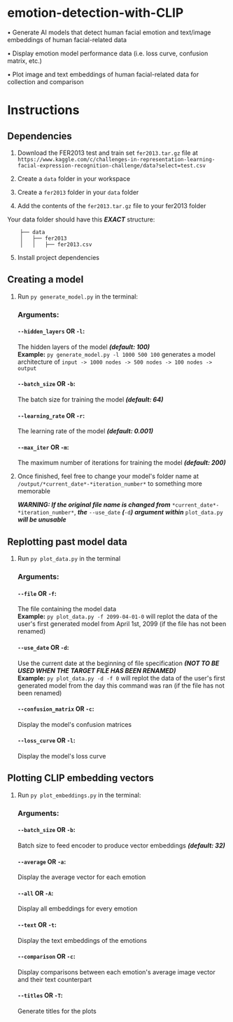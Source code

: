 
# emotion-detection-with-CLIP

•	Generate AI models that detect human facial emotion and text/image embeddings of human facial-related data

•	Display emotion model performance data (i.e. loss curve, confusion matrix, etc.)

•	Plot image and text embeddings of human facial-related data for collection and comparison

  

# Instructions
## Dependencies

1. Download the FER2013 test and train set `fer2013.tar.gz` file at `https://www.kaggle.com/c/challenges-in-representation-learning-facial-expression-recognition-challenge/data?select=test.csv`

2. Create a `data` folder in your workspace
3. Create a `fer2013` folder in your `data` folder
4. Add the contents of the `fer2013.tar.gz` file to your fer2013 folder


Your data folder should have this ***EXACT*** structure:

```
	├── data
	│   ├── fer2013
	│   │   ├── fer2013.csv
 ```

5. Install project dependencies

## Creating a model

1. Run `py generate_model.py` in the terminal:

	### Arguments:
	
	#### `--hidden_layers` **OR** `-l`:
	The hidden layers of the model ***(default: 100)***\
	**Example:** `py generate_model.py -l 1000 500 100` generates a model architecture of `input -> 1000 nodes -> 500 nodes -> 100 nodes -> output`
	
	#### `--batch_size` **OR** `-b`:
	The batch size for training the model ***(default: 64)***

	#### `--learning_rate` **OR** `-r`:
	The learning rate of the model ***(default: 0.001)***

	#### `--max_iter` **OR** `-m`:
	The maximum number of iterations for training the model ***(default: 200)***

3. Once finished, feel free to change your model's folder name at `/output/*current_date*-*iteration_number*` to something more memorable
   
   ***WARNING: If the original file name is changed from*** `*current_date*-*iteration_number*`, ***the*** `--use_date` ***(***`-d`***)*** ***argument within*** `plot_data.py` ***will be unusable***

## Replotting past model data

1. Run `py plot_data.py` in the terminal

	### Arguments:
	#### `--file` **OR** `-f`:
 	The file containing the model data\
	**Example:** `py plot_data.py -f 2099-04-01-0` will replot the data of the user's first generated model from April 1st, 2099 (if the file has not been renamed)

	#### `--use_date` **OR** `-d`:
	Use the current date at the beginning of file specification ***(NOT TO BE USED WHEN THE TARGET FILE HAS BEEN RENAMED)***\
	**Example:** `py plot_data.py -d -f 0` will replot the data of the user's first generated model from the day this command was ran (if the file has not been renamed)
	
	#### `--confusion_matrix` **OR**  `-c`:
	Display the model's confusion matrices
	
	#### `--loss_curve` **OR** `-l`:
 	Display the model's loss curve

## Plotting CLIP embedding vectors

1. Run `py plot_embeddings.py` in the terminal:

   	### Arguments:
	#### `--batch_size` **OR** `-b`:
	Batch size to feed encoder to produce vector embeddings ***(default: 32)***
	
	#### `--average` **OR** `-a`:
	Display the average vector for each emotion
	
	#### `--all` **OR** `-A`:
	Display all embeddings for every emotion

	#### `--text` **OR** `-t`:
	Display the text embeddings of the emotions

	#### `--comparison` **OR** `-c`:
	Display comparisons between each emotion's average image vector and their text counterpart

	#### `--titles` **OR** `-T`:
	Generate titles for the plots
